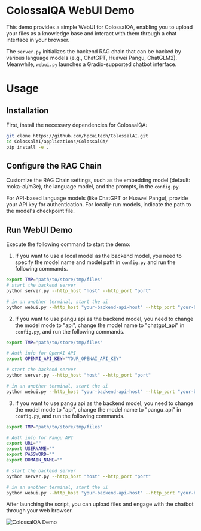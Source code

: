 # ColossalQA WebUI Demo

This demo provides a simple WebUI for ColossalQA, enabling you to upload your files as a knowledge base and interact with them through a chat interface in your browser.

The `server.py` initializes the backend RAG chain that can be backed by various language models (e.g., ChatGPT, Huawei Pangu, ChatGLM2). Meanwhile, `webui.py` launches a Gradio-supported chatbot interface.

# Usage

## Installation

First, install the necessary dependencies for ColossalQA:

```sh
git clone https://github.com/hpcaitech/ColossalAI.git
cd ColossalAI/applications/ColossalQA/
pip install -e .
```

## Configure the RAG Chain

Customize the RAG Chain settings, such as the embedding model (default: moka-ai/m3e), the language model, and the prompts, in the `config.py`.

For API-based language models (like ChatGPT or Huawei Pangu), provide your API key for authentication. For locally-run models, indicate the path to the model's checkpoint file.

## Run WebUI Demo

Execute the following command to start the demo:

1. If you want to use a local model as the backend model, you need to specify the model name and model path in `config.py` and run the following commands.

```sh
export TMP="path/to/store/tmp/files"
# start the backend server
python server.py --http_host "host" --http_port "port"

# in an another terminal, start the ui
python webui.py --http_host "your-backend-api-host" --http_port "your-backend-api-port"
```

2. If you want to use pangu api as the backend model, you need to change the model mode to "api", change the model name to "chatgpt_api" in `config.py`, and run the following commands.
```sh
export TMP="path/to/store/tmp/files"

# Auth info for OpenAI API
export OPENAI_API_KEY="YOUR_OPENAI_API_KEY"

# start the backend server
python server.py --http_host "host" --http_port "port"

# in an another terminal, start the ui
python webui.py --http_host "your-backend-api-host" --http_port "your-backend-api-port"
```

3. If you want to use pangu api as the backend model, you need to change the model mode to "api", change the model name to "pangu_api" in `config.py`, and run the following commands.
```sh
export TMP="path/to/store/tmp/files"

# Auth info for Pangu API
export URL=""
export USERNAME=""
export PASSWORD=""
export DOMAIN_NAME=""

# start the backend server
python server.py --http_host "host" --http_port "port"

# in an another terminal, start the ui
python webui.py --http_host "your-backend-api-host" --http_port "your-backend-api-port"
```

After launching the script, you can upload files and engage with the chatbot through your web browser.

![ColossalQA Demo](https://raw.githubusercontent.com/hpcaitech/public_assets/main/applications/colossalqa/new_ui.png)